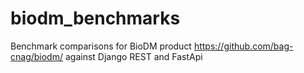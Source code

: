 # biodm_benchmarks
Benchmark comparisons for BioDM product https://github.com/bag-cnag/biodm/ against Django REST and FastApi
